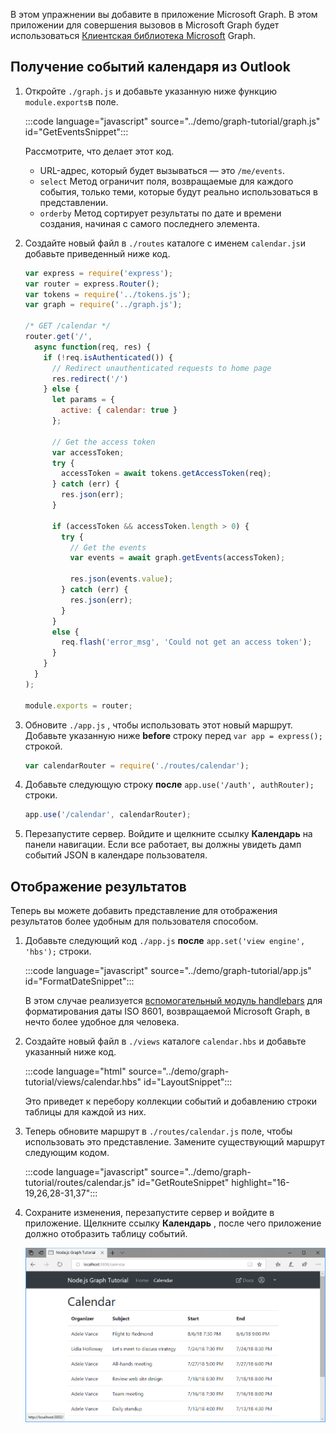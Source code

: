 <!-- markdownlint-disable MD002 MD041 -->

В этом упражнении вы добавите в приложение Microsoft Graph. В этом приложении для совершения вызовов в Microsoft Graph будет использоваться [Клиентская библиотека Microsoft](https://github.com/microsoftgraph/msgraph-sdk-javascript) Graph.

## <a name="get-calendar-events-from-outlook"></a>Получение событий календаря из Outlook

1. Откройте `./graph.js` и добавьте указанную ниже функцию `module.exports`в поле.

    :::code language="javascript" source="../demo/graph-tutorial/graph.js" id="GetEventsSnippet":::

    Рассмотрите, что делает этот код.

    - URL-адрес, который будет вызываться — это `/me/events`.
    - `select` Метод ограничит поля, возвращаемые для каждого события, только теми, которые будут реально использоваться в представлении.
    - `orderby` Метод сортирует результаты по дате и времени создания, начиная с самого последнего элемента.

1. Создайте новый файл в `./routes` каталоге с именем `calendar.js`и добавьте приведенный ниже код.

    ```javascript
    var express = require('express');
    var router = express.Router();
    var tokens = require('../tokens.js');
    var graph = require('../graph.js');

    /* GET /calendar */
    router.get('/',
      async function(req, res) {
        if (!req.isAuthenticated()) {
          // Redirect unauthenticated requests to home page
          res.redirect('/')
        } else {
          let params = {
            active: { calendar: true }
          };

          // Get the access token
          var accessToken;
          try {
            accessToken = await tokens.getAccessToken(req);
          } catch (err) {
            res.json(err);
          }

          if (accessToken && accessToken.length > 0) {
            try {
              // Get the events
              var events = await graph.getEvents(accessToken);

              res.json(events.value);
            } catch (err) {
              res.json(err);
            }
          }
          else {
            req.flash('error_msg', 'Could not get an access token');
          }
        }
      }
    );

    module.exports = router;
    ```

1. Обновите `./app.js` , чтобы использовать этот новый маршрут. Добавьте указанную ниже **before** строку перед `var app = express();` строкой.

    ```javascript
    var calendarRouter = require('./routes/calendar');
    ```

1. Добавьте следующую строку **после** `app.use('/auth', authRouter);` строки.

    ```javascript
    app.use('/calendar', calendarRouter);
    ```

1. Перезапустите сервер. Войдите и щелкните ссылку **Календарь** на панели навигации. Если все работает, вы должны увидеть дамп событий JSON в календаре пользователя.

## <a name="display-the-results"></a>Отображение результатов

Теперь вы можете добавить представление для отображения результатов более удобным для пользователя способом.

1. Добавьте следующий код `./app.js` **после** `app.set('view engine', 'hbs');` строки.

    :::code language="javascript" source="../demo/graph-tutorial/app.js" id="FormatDateSnippet":::

    В этом случае реализуется [вспомогательный модуль handlebars](http://handlebarsjs.com/#helpers) для форматирования даты ISO 8601, возвращаемой Microsoft Graph, в нечто более удобное для человека.

1. Создайте новый файл в `./views` каталоге `calendar.hbs` и добавьте указанный ниже код.

    :::code language="html" source="../demo/graph-tutorial/views/calendar.hbs" id="LayoutSnippet":::

    Это приведет к перебору коллекции событий и добавлению строки таблицы для каждой из них.

1. Теперь обновите маршрут в `./routes/calendar.js` поле, чтобы использовать это представление. Замените существующий маршрут следующим кодом.

    :::code language="javascript" source="../demo/graph-tutorial/routes/calendar.js" id="GetRouteSnippet" highlight="16-19,26,28-31,37":::

1. Сохраните изменения, перезапустите сервер и войдите в приложение. Щелкните ссылку **Календарь** , после чего приложение должно отобразить таблицу событий.

    ![Снимок экрана с таблицей событий](./images/add-msgraph-01.png)
